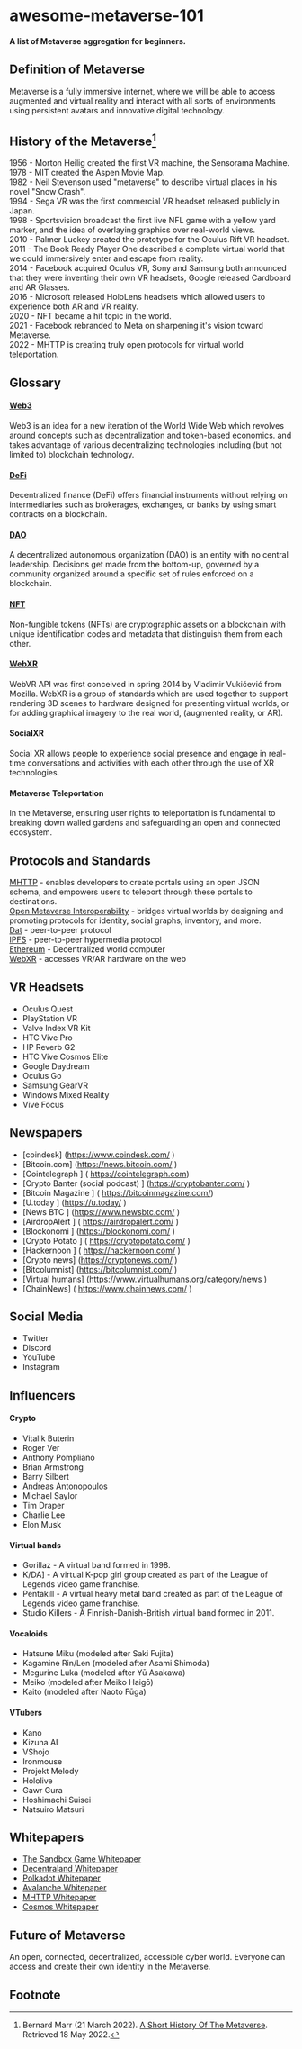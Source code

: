 # awesome-metaverse-101
#### A list of Metaverse aggregation for beginners. 

## Definition of Metaverse
Metaverse is a fully immersive internet, where we will be able to access augmented and virtual reality and interact with all sorts of environments using persistent avatars and innovative digital technology.<br> 

## History of the Metaverse[^1]
1956 - Morton Heilig created the first VR machine, the Sensorama Machine. <br>
1978 - MIT created the Aspen Movie Map. <br>
1982 - Neil Stevenson used "metaverse" to describe virtual places in his novel "Snow Crash". <br>
1994 - Sega VR was the first commercial VR headset released publicly in Japan. <br>
1998 - Sportsvision broadcast the first live NFL game with a yellow yard marker, and the idea of overlaying graphics over real-world views.<br>
2010 - Palmer Luckey created the prototype for the Oculus Rift VR headset. <br>
2011 - The Book Ready Player One described a complete virtual world that we could immersively enter and escape from reality. <br>
2014 - Facebook acquired Oculus VR, Sony and Samsung both announced that they were inventing their own VR   headsets, Google released Cardboard and AR Glasses. <br>
2016 - Microsoft released HoloLens headsets which allowed users to experience both AR and VR reality. <br>
2020 - NFT became a hit topic in the world. <br>
2021 - Facebook rebranded to Meta on sharpening it's vision toward Metaverse. <br>
2022 - MHTTP is creating truly open protocols for virtual world teleportation.

## Glossary
#### [Web3](https://en.wikipedia.org/wiki/Web3)
Web3 is an idea for a new iteration of the World Wide Web which revolves around concepts such as decentralization and token-based economics. and takes advantage of various decentralizing technologies including (but not limited to) blockchain technology. <br>

#### [DeFi](https://en.wikipedia.org/wiki/Decentralized_finance)
Decentralized finance (DeFi) offers financial instruments without relying on intermediaries such as brokerages, exchanges, or banks by using smart contracts on a blockchain. <br>

#### [DAO](https://cointelegraph.com/decentralized-automated-organizations-daos-guide-for-beginners/what-is-decentralized-autonomous-organization-and-how-does-a-dao-work)
A decentralized autonomous organization (DAO) is an entity with no central leadership. Decisions get made from the bottom-up, governed by a community organized around a specific set of rules enforced on a blockchain.

#### [NFT](https://www.investopedia.com/non-fungible-tokens-nft-5115211)
Non-fungible tokens (NFTs) are cryptographic assets on a blockchain with unique identification codes and metadata that distinguish them from each other.

#### [WebXR](https://developer.mozilla.org/en-US/docs/Web/API/WebXR_Device_API)
WebVR API was first conceived in spring 2014 by Vladimir Vukićević from Mozilla. WebXR is a group of standards which are used together to support rendering 3D scenes to hardware designed for presenting virtual worlds, or for adding graphical imagery to the real world, (augmented reality, or AR).

#### SocialXR
Social XR allows people to experience social presence and engage in real-time conversations and activities with each other through the use of XR technologies. 

#### Metaverse Teleportation
In the Metaverse, ensuring user rights to teleportation is fundamental to breaking down walled gardens and safeguarding an open and connected ecosystem.<br>

## Protocols and Standards
[MHTTP](https://github.com/mhttp-org/portal-js) - enables developers to create portals using an open JSON schema, and empowers users to teleport through these portals to destinations.<br>
[Open Metaverse Interoperability](https://github.com/omigroup/omigroup) - bridges virtual worlds by designing and promoting protocols for identity, social graphs, inventory, and more.<br>
[Dat](https://dat-ecosystem.org/) - peer-to-peer protocol <br>
[IPFS](https://ipfs.io) - peer-to-peer hypermedia protocol<br>
[Ethereum](https://ethereum.org/learn/) - Decentralized world computer<br>
[WebXR](https://immersive-web.github.io/webxr/) - accesses VR/AR hardware on the web <br>

## VR Headsets  
- Oculus Quest  <br>
- PlayStation VR <br>
- Valve Index VR Kit <br>
- HTC Vive Pro  <br>
- HP Reverb G2 <br>
- HTC Vive Cosmos Elite  <br>
- Google Daydream <br>
- Oculus Go <br>
- Samsung GearVR <br>
- Windows Mixed Reality  <br>
- Vive Focus  <br>

## Newspapers
- [coindesk] (https://www.coindesk.com/ ) <br>
- [Bitcoin.com] (https://news.bitcoin.com/ ) <br>
- [Cointelegraph ] ( https://cointelegraph.com) <br>
- [Crypto Banter (social podcast) ]   (https://cryptobanter.com/ ) <br>
- [Bitcoin Magazine ]  ( https://bitcoinmagazine.com/) <br>
- [U.today ]   (https://u.today/ ) <br>
- [News BTC ]   (https://www.newsbtc.com/ ) <br>
- [AirdropAlert  ] ( https://airdropalert.com/ ) <br>
- [Blockonomi ]  (https://blockonomi.com/ ) <br>
- [Crypto Potato ]  ( https://cryptopotato.com/ ) <br>
- [Hackernoon ]  ( https://hackernoon.com/ ) <br>
- [Crypto news]    (https://cryptonews.com/ ) <br>
- [Bitcolumnist]    (https://bitcolumnist.com/ ) <br>
- [Virtual humans] (https://www.virtualhumans.org/category/news ) <br>
- [ChainNews]    ( https://www.chainnews.com/ ) <br>

## Social Media 
- Twitter  <br>
- Discord <br>
- YouTube  <br>
- Instagram  <br>

## Influencers

#### Crypto 
- Vitalik Buterin <br>
- Roger Ver <br>
- Anthony Pompliano <br>
- Brian Armstrong <br>
- Barry Silbert <br>
- Andreas Antonopoulos <br>
- Michael Saylor <br>
- Tim Draper <br>
- Charlie Lee <br>
- Elon Musk <br>

#### Virtual bands
- Gorillaz -  A virtual band formed in 1998. <br>
- K/DA] - A virtual K-pop girl group created as part of the League of Legends video game franchise. <br>
- Pentakill - A virtual heavy metal band created as part of the League of Legends video game franchise. <br>
- Studio Killers - A Finnish-Danish-British virtual band formed in 2011. <br>

#### Vocaloids
- Hatsune Miku (modeled after Saki Fujita) <br>
- Kagamine Rin/Len (modeled after Asami Shimoda) <br>
- Megurine Luka (modeled after Yū Asakawa) <br>
- Meiko (modeled after Meiko Haigō) <br>
- Kaito (modeled after Naoto Fūga) <br>

#### VTubers
- Kano <br>
- Kizuna AI <br>
- VShojo <br>
- Ironmouse <br>
- Projekt Melody <br>
- Hololive <br>
- Gawr Gura <br>
- Hoshimachi Suisei <br>
- Natsuiro Matsuri <br>

## Whitepapers 
- [The Sandbox Game Whitepaper ](https://installers.sandbox.game/The_Sandbox_Whitepaper_2020.pdf) <br>
- [Decentraland Whitepaper](https://decentraland.org/whitepaper.pdf) <br>
- [Polkadot Whitepaper](https://polkadot.network/PolkaDotPaper.pdf) <br>
- [Avalanche Whitepaper](https://assets.website-files.com/5d80307810123f5ffbb34d6e/6008d7bbf8b10d1eb01e7e16_Avalanche%20Platform%20Whitepaper.pdf) <br>
- [MHTTP Whitepaper](https://mhttp.org/whitepaper) <br>
- [Cosmos Whitepaper](https://github.com/cosmos/cosmos/blob/master/WHITEPAPER.md) <br>

## Future of Metaverse 
An open, connected, decentralized, accessible cyber world. Everyone can access and create their own identity in the Metaverse.  <br>

## Footnote
[^1]: Bernard Marr (21 March 2022). [A Short History Of The Metaverse]( https://www.forbes.com/sites/bernardmarr/2022/03/21/a-short-history-of-the-metaverse/?sh=3ff019885968"). Retrieved 18 May 2022. 
